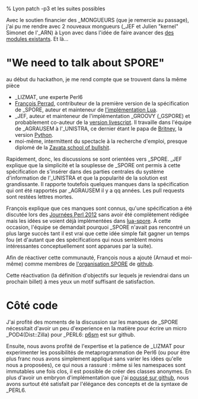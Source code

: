 % Lyon patch -p3 et les suites possibles

Avec le soutien financier des _MONGUEURS (que je remercie au passage), j'ai pu
me rendre avec 2 nouveaux mongueurs (_JEF et Julien "kernel" Simonet de l'_ARN)
à Lyon avec dans l'idée de faire avancer des
[des modules existants](http://patch.pm/p3/wiki?node=Projets). Et là…

# "We need to talk about SPORE"

au début du hackathon, je me rend compte que se trouvent dans la même pièce

* _LIZMAT, une experte Perl6
* [François Perrad](https://github.com/fperrad), contributeur de la première
  version de la spécification de _SPORE, auteur et mainteneur de
  [l'implémentation Lua](https://github.com/fperrad/lua-Spore).
* _JEF, auteur et mainteneur de l'implémentation _GROOVY (_GSPORE) et
  probablement co-auteur de la [version
  livescript](https://github.com/unistra/ls-spore). Il travaille dans l'équipe
  de _AGRAUSEM à l'_UNISTRA, ce dernier étant le papa de
  [Britney](https://github.com/agrausem/britney), la version
  [Python](http://python.org).
* moi-même, intermittent du spectacle à la recherche d'emploi, presque diplomé
  de la [Zavata school of bullshit](http://perdu.com/).

Rapidement, donc, les discussions se sont orientées vers _SPORE. _JEF explique
que la simplicité et la souplesse de _SPORE ont permis à cette spécification de
s'insérer dans des parties centrales du système d'information de l'_UNISTRA et
que la popularité de la solution est grandissante. Il rapporte toutefois
quelques manques dans la spécification qui ont été rapportés par _AGRAUSEM il y
a qq années. Les pull requests sont restées lettres mortes.

François explique que ces manques sont connus, qu'une spécification a été
discutée lors des [Journées Perl 2012](http://journeesperl.fr/fpw2012/) sans
avoir été complètement rédigée mais les idées se voient déjà implémentées dans
[lua-spore](https://github.com/fperrad/lua-Spore). À cette occasion, l'équipe
se demandait pourquoi _SPORE n'avait pas rencontré un plus large succès tant il
est vrai que cette idée simple fait gagner un temps fou (et d'autant que des
spécifications qui nous semblent moins intéressantes conceptuellement sont
apparues par la suite).

Afin de réactiver cette communauté, François nous a ajouté (Arnaud et moi-même)
comme membres de [l'organisation SPORE](https://github.com/spore)
de [github](https://github.com/).

Cette réactivation (la définition d'objectifs sur lequels je reviendrai dans un
prochain billet) à mes yeux un motif suffisant de satisfaction.

# Côté code

J'ai profité des moments de la discussion sur les manques de _SPORE nécessitait
d'avoir un peu d'experience en la matière pour écrire un micro _POD4(Dist::Zilla)
pour _PERL6: [p6sm](https://github.com/eiro/p6-p6sm) est sur github.

Ensuite, nous avons profité de l'expertise et la patience de _LIZMAT pour
experimenter les possibilités de metaprogrammation de Perl6 (ou pour être plus
franc nous avons simplement appliqué sans varier les idées qu'elle nous a
proposées), ce qui nous a rassuré : même si les namespaces sont immutables une fois
clos, il est possible de créer des classes anonymes. En plus d'avoir un embryon
d'implémentation que j'ai [poussé sur
github](https://github.com/eiro/p6-spore), nous avons surtout été satisfait par
l'élégance des concepts et de la syntaxe de _PERL6.
